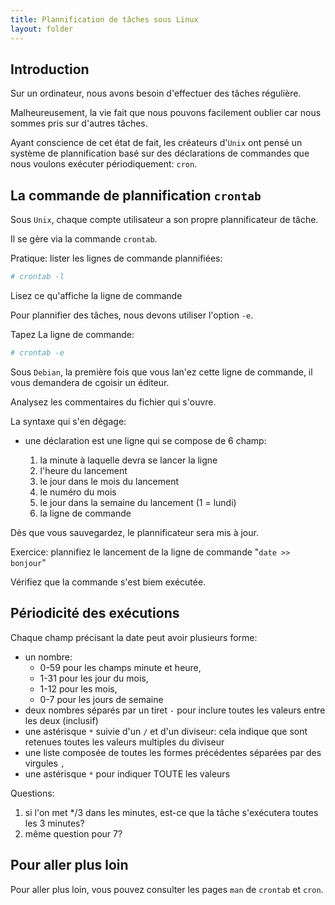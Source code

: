 ```yaml
---
title: Plannification de tâches sous Linux
layout: folder
---
```


## Introduction

Sur un ordinateur, nous avons besoin d'effectuer des tâches régulière.

Malheureusement, la vie fait que nous pouvons facilement oublier car nous
sommes pris sur d'autres tâches.

Ayant conscience de cet état de fait, les créateurs d'`Unix` ont pensé un
système de plannification basé sur des déclarations de commandes que nous
voulons exécuter périodiquement: `cron`.

## La commande de plannification `crontab`

Sous `Unix`, chaque compte utilisateur a son propre plannificateur de
tâche.

Il se gère via la commande `crontab`.

Pratique: lister les lignes de commande plannifiées:
   ```bash
   # crontab -l
   ```

Lisez ce qu'affiche la ligne de commande

Pour plannifier des tâches, nous devons utiliser l'option `-e`.

Tapez La ligne de commande:
```bash
# crontab -e
```

Sous `Debian`, la première fois que vous lan'ez cette ligne de commande, il
vous demandera de cgoisir un éditeur.

Analysez les commentaires du fichier qui s'ouvre.

La syntaxe qui s'en dégage:
- une déclaration est une ligne qui se compose de 6 champ:

  1. la minute à laquelle devra se lancer la ligne
  2. l'heure du lancement
  3. le jour dans le mois du lancement
  4. le numéro du mois
  5. le jour dans la semaine du lancement (1 = lundi)
  6. la ligne de commande

Dès que vous sauvegardez, le plannificateur sera mis à jour.

Exercice: plannifiez le lancement de la ligne de commande "`date >> bonjour`"

Vérifiez que la commande s'est biem exécutée.

## Périodicité des exécutions

Chaque champ précisant la date peut avoir plusieurs forme:

- un nombre:
  - 0-59 pour les champs minute et heure,
  - 1-31 pour les jour du mois,
  - 1-12 pour les mois,
  - 0-7 pour les jours de semaine
- deux nombres séparés par un tiret `-` pour inclure toutes les valeurs
  entre les deux (inclusif)
- une astérisque `*` suivie d'un `/` et d'un diviseur: cela indique que sont retenues
  toutes les valeurs multiples du diviseur
- une liste composée de toutes les formes précédentes séparées par des
  virgules `,`
- une astérisque `*` pour indiquer TOUTE les valeurs

Questions:

1. si l'on met */3 dans les minutes, est-ce que la tâche s'exécutera toutes
   les 3 minutes?
2. même question pour 7?

## Pour aller plus loin

Pour aller plus loin, vous pouvez consulter les pages `man` de `crontab` et
`cron`.
